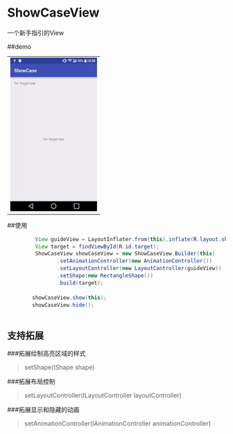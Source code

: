 # ShowCaseView
一个新手指引的View

##demo
<table sytle="border: 0px;">
<tr>
<td><img width="200px" src="https://github.com/corerzhang/ShowCaseView/raw/master/screenshot/showcase.gif" /></td>
</tr>
</table>

##使用
```java
         View guideView = LayoutInflater.from(this).inflate(R.layout.showcase_content, null, false);
         View target = findViewById(R.id.target);
         ShowCaseView showCaseView = new ShowCaseView.Builder(this)
                .setAnimationController(new AnimationController())
                .setLayoutController(new LayoutController(guideView))
                .setShape(new RectangleShape())
                .build(target);
        
        showCaseView.show(this);
        showCaseView.hide();
        
```

## 支持拓展

###拓展绘制高亮区域的样式
>setShape(IShape shape)

###拓展布局控制
>setLayoutController(ILayoutController layoutController)

###拓展显示和隐藏的动画
>setAnimationController(IAnimationController animationController)



